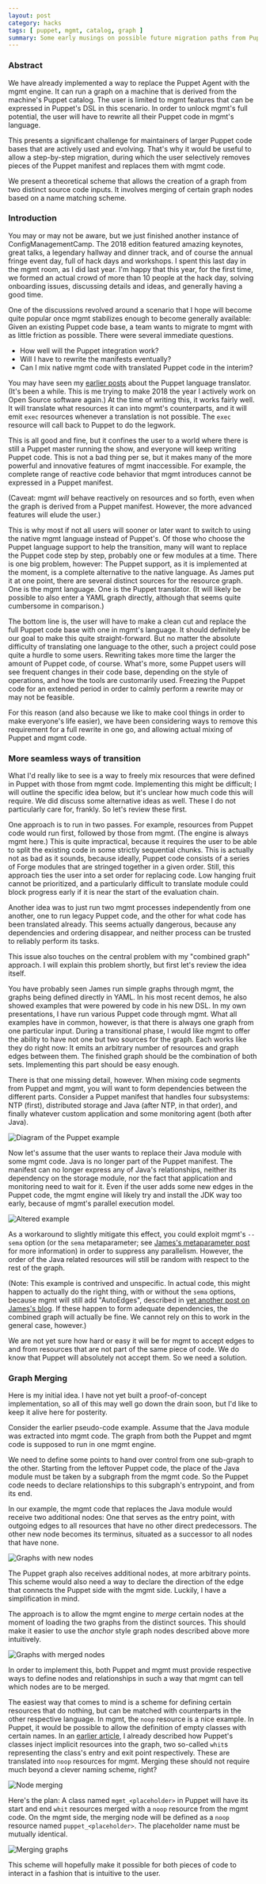 ```yaml
---
layout: post
category: hacks
tags: [ puppet, mgmt, catalog, graph ]
summary: Some early musings on possible future migration paths from Puppet to mgmt.
---
```


### Abstract

We have already implemented a way to replace the Puppet Agent with the mgmt
engine. It can run a graph on a machine that is derived from the machine's
Puppet catalog. The user is limited to mgmt features that can be expressed
in Puppet's DSL in this scenario. In order to unlock mgmt's full potential,
the user will have to rewrite all their Puppet code in mgmt's language.

This presents a significant challenge for maintainers of larger Puppet code
bases that are actively used and evolving. That's why it would be useful to
allow a step-by-step migration, during which the user selectively removes
pieces of the Puppet manifest and replaces them with mgmt code.

We present a theoretical scheme that allows the creation of a graph
from two distinct source code inputs. It involves merging of certain
graph nodes based on a name matching scheme.

### Introduction

You may or may not be aware, but
we just finished another instance of ConfigManagementCamp. The 2018 edition
featured amazing keynotes, great talks, a legendary hallway and dinner track,
and of course the annual fringe event day, full of hack days
and workshops. I spent this last day in the mgmt room, as I did last year.
I'm happy that this year, for the first time, we formed an actual crowd
of more than 10 people at the hack day, solving onboarding issues,
discussing details and ideas, and generally having a good time.

One of the discussions revolved around a scenario that I hope will become
quite popular once mgmt stabilizes enough to become generally available:
Given an existing Puppet code base, a team wants to migrate to mgmt with
as little friction as possible. There were several immediate questions.

* How well will the Puppet integration work?
* Will I have to rewrite the manifests eventually?
* Can I mix native mgmt code with translated Puppet code in the interim?

You may have seen my [earlier posts](/features/2016/08/19/translating-all-the-things/)
about the Puppet language translator.
(It's been a while. This is me trying to make 2018 the year I actively
work on Open Source software again.)
At the time of writing this, it works fairly well. It will translate
what resources it can into mgmt's counterparts, and it will emit
`exec` resources whenever a translation is not possible.
The `exec` resource will call back to Puppet to do the legwork.

This is all good and fine, but it confines the user to a world where
there is still a Puppet master running the show, and everyone will keep
writing Puppet code. This is not a bad thing per se, but it makes
many of the more powerful and innovative features of mgmt inaccessible.
For example, the complete range of reactive code behavior that mgmt
introduces cannot be expressed in a Puppet manifest.

(Caveat: mgmt *will* behave reactively on resources and so forth,
even when the graph is derived from a Puppet manifest. However, the more
advanced features will elude the user.)

This is why most if not all users will sooner or later want to switch to using
the native mgmt language instead of Puppet's. Of those who choose the
Puppet language support to help the transition, many will want to replace
the Puppet code step by step, probably one or few modules at a time.
There is one big problem, however: The Puppet support, as it is implemented
at the moment, is a complete alternative to the native language. As James
put it at one point, there are several distinct sources for the resource
graph. One is the mgmt language. One is the Puppet translator. (It will
likely be possible to also enter a YAML graph directly, although that
seems quite cumbersome in comparison.)

The bottom line is, the user will have to make a clean cut and replace
the full Puppet code base with one in mgmt's language. It should definitely
be our goal to make this quite straight-forward. But no matter the absolute
difficulty of translating one language to the other, such a project could
pose quite a hurdle to some users. Rewriting takes more time the larger
the amount of Puppet code, of course. What's more, some Puppet users will
see frequent changes in their code base, depending on the style of operations,
and how the tools are customarily used.
Freezing the Puppet code for an extended period in order
to calmly perform a rewrite may or may not be feasible.

For this reason (and also because we like to make cool things in order
to make
everyone's life easier), we have been considering ways to remove this
requirement for a full rewrite in one go, and allowing actual mixing
of Puppet and mgmt code.

### More seamless ways of transition

What I'd really like to see is a way to freely mix resources that were
defined in Puppet with those from mgmt code. Implementing this might be
difficult; I will outline the specific idea below, but it's unclear
how much code this will require. We did discuss some alternative
ideas as well. These I do not particularly care for, frankly. So let's
review these first.

One approach is to run in two passes. For example, resources from
Puppet code would run first, followed by those from mgmt. (The
engine is always mgmt here.)
This is quite impractical, because it requires the user to be able
to split the existing code in some strictly sequential chunks.
This is actually not as bad as it sounds, because ideally, Puppet code
consists of a series of Forge modules that are stringed together
in a given order. Still, this approach ties the user into a set order
for replacing code. Low hanging fruit cannot be prioritized, and
a particularly difficult to translate module could block progress early
if it is near the start of the evaluation chain.

Another idea was to just run two mgmt processes independently from one
another, one to run legacy Puppet code, and the other for what code
has been translated already. This seems actually dangerous, because
any dependencies and ordering disappear, and neither process can be
trusted to reliably perform its tasks.

This issue also touches on the central problem with my "combined graph" approach.
I will explain this problem shortly, but first let's review the idea itself.

You have probably seen James run simple graphs through mgmt, the graphs
being defined directly in YAML. In his most recent demos, he also showed
examples that were powered by code in his new DSL. In my own presentations,
I have run various Puppet code through mgmt. What all examples have in common,
however, is that there is always one graph from one particular input.
During a transitional phase, I would like mgmt to offer the ability to
have not one but two sources for the graph. Each works like they do right now:
It emits an arbitrary number of resources and graph edges between them.
The finished graph should be the combination of both sets. Implementing
this part should be easy enough.

There is that one missing detail, however. When mixing
code segments from Puppet and mgmt, you will want to form dependencies between
the different parts. Consider a Puppet manifest that handles four subsystems:
NTP (first), distributed storage and Java (after NTP, in that order), and finally
whatever custom application and some monitoring agent (both after Java).

![Diagram of the Puppet example](https://user-images.githubusercontent.com/436765/36080725-0377fe66-0f95-11e8-9002-2fcc3f1c391b.png)

Now let's assume that the user wants to replace their Java module with some
mgmt code. Java is no longer part of the Puppet manifest. The manifest
can no longer express any of Java's relationships, neither its dependency on
the storage module, nor the fact that application and monitoring need to
wait for it.
Even if the user adds some new edges in the Puppet code, the mgmt engine will likely try
and install the JDK way too early, because of mgmt's parallel execution model.

![Altered example](https://user-images.githubusercontent.com/436765/36123085-e173ff60-104b-11e8-9239-ba1a131bea42.png)

As a workaround to slightly mitigate this effect, you could exploit mgmt's
`--sema` option (or the `sema` metaparameter; see
[James's metaparameter post](https://purpleidea.com/blog/2017/03/01/metaparameters-in-mgmt/)
for more information) in order to suppress any parallelism. However, the
order of the Java related resources will still be random with respect to
the rest of the graph.

(Note: This example is contrived and unspecific. In actual code, this might
happen to actually do the right thing, with or without the `sema` options,
because mgmt will still add "AutoEdges", described in
[yet another post on James's blog](https://purpleidea.com/blog/2016/03/14/automatic-edges-in-mgmt/).
If these happen to form adequate dependencies, the combined
graph will actually be fine. We cannot rely on this to work in the general
case, however.)

We are not yet sure how hard or easy it will be for mgmt to accept edges
to and from resources that are not part of the same piece of code. We do know
that Puppet will absolutely not accept them. So we need a solution.

### Graph Merging

Here is my initial idea. I have not yet built a proof-of-concept implementation,
so all of this may well go down the drain soon, but I'd like to keep it
alive here for posterity.

Consider the earlier pseudo-code example. Assume that the Java module was
extracted into mgmt code. The graph from both the Puppet and mgmt code is
supposed to run in one mgmt engine.

We need to define some points to hand over control from one sub-graph to the other.
Starting from the leftover Puppet code,
the place of the Java module must be taken by a subgraph from the mgmt code.
So the Puppet code needs to declare relationships to this subgraph's entrypoint,
and from its end.

In our example, the mgmt code that replaces the Java module would receive two
additional nodes: One that serves as the entry point, with outgoing edges to
all resources that have no other direct predecessors. The other new node
becomes its terminus, situated as a successor to all nodes that have none.

![Graphs with new nodes](https://user-images.githubusercontent.com/436765/36128552-4646e33c-1063-11e8-8293-8edf690c7004.png)

The Puppet graph also receives additional nodes, at more arbitrary points.
This scheme would also need a way to declare the direction of the edge
that connects the Puppet side with the mgmt side. Luckily, I have a
simplification in mind.

The approach is to allow the mgmt engine to *merge* certain nodes at the moment
of loading the two graphs from the distinct sources. This should make it easier
to use the *anchor* style graph nodes described above more intuitively.

![Graphs with merged nodes](https://user-images.githubusercontent.com/436765/36129233-69d9b90c-1066-11e8-929a-f9354652bb7e.png)

In order to implement this, both Puppet and mgmt must provide respective ways
to define nodes and relationships in such a way that mgmt can tell which nodes
are to be merged.

The easiest way that comes to mind is a scheme for defining certain resources
that do nothing, but can be matched with counterparts in the other respective
language. In mgmt, the `noop` resource is a nice example. In Puppet, it would
be possible to allow the definition of empty classes with certain names. In an
[earlier article](/features/2016/07/12/edging-it-all-in/), I already described
how Puppet's classes inject implicit resources into the graph, two so-called
`whit`s representing the class's entry and exit point respectively. These are
translated into `noop` resources for mgmt. Merging these should not require
much beyond a clever naming scheme, right?

![Node merging](https://user-images.githubusercontent.com/436765/36129877-b28a0fc8-1069-11e8-9490-3b84fa4ee4b3.png)

Here's the plan: A class named `mgmt_<placeholder>` in Puppet will have its
start and end `whit` resources merged with a `noop` resource from the mgmt code.
On the mgmt side, the merging node will be defined as a `noop` resource
named `puppet_<placeholder>`. The placeholder name must be mutually identical.

![Merging graphs](https://user-images.githubusercontent.com/436765/36123084-e14d8e02-104b-11e8-9018-1cf430ad8963.png)

This scheme will hopefully make it possible for both pieces of code to interact
in a fashion that is intuitive to the user.
